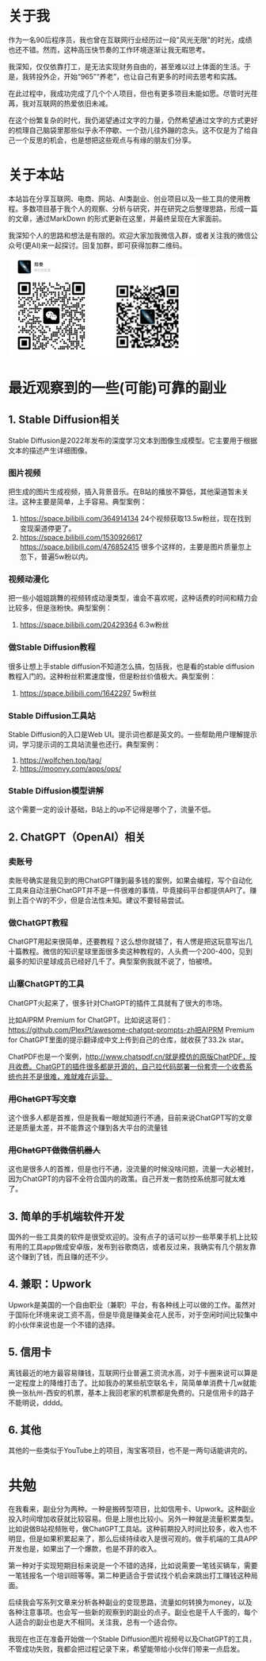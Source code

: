 # 关于我

作为一名90后程序员，我也曾在互联网行业经历过一段"风光无限"的时光，成绩也还不错。然而，这种高压快节奏的工作环境逐渐让我无暇思考。

我深知，仅仅依靠打工，是无法实现财务自由的，甚至难以过上体面的生活。于是，我转投外企，开始“965”“养老”，也让自己有更多的时间去思考和实践。

在此过程中，我成功完成了几个个人项目，但也有更多项目未能如愿。尽管时光荏苒，我对互联网的热爱依旧未减。

在这个纷繁复杂的时代，我仍渴望通过文字的力量，仍然希望通过文字的方式更好的梳理自己脑袋里那些似乎永不停歇、一个劲儿往外蹦的念头。这不仅是为了给自己一个反思的机会，也是想把这些观点与有缘的朋友们分享。

# 关于本站
本站旨在分享互联网、电商、网站、AI类副业、创业项目以及一些工具的使用教程。多数项目基于我个人的观察、分析与研究，并在研究之后整理思路，形成一篇的文章，通过MarkDown 的形式更新在这里，并最终呈现在大家面前。

我深知个人的思路和想法是有限的。欢迎大家加我微信入群，或者关注我的微信公众号(更AI)来一起探讨。回复加群，即可获得加群二维码。

![image-20230503224950449](images/README.assets/image-20230503224950449.png)


# 最近观察到的一些(可能)可靠的副业

## 1. Stable Diffusion相关

Stable Diffusion是2022年发布的深度学习文本到图像生成模型。它主要用于根据文本的描述产生详细图像。

### 图片视频

把生成的图片生成视频，插入背景音乐。在B站的播放不算低，其他渠道暂未关注。这种主要是简单，上手容易。典型案例：

1. https://space.bilibili.com/364914134   24个视频获取13.5w粉丝，现在找到变现渠道停更了。
2. https://space.bilibili.com/1530926617  https://space.bilibili.com/476852415   很多个这样的，主要是图片质量忽上忽下，普遍5w粉以内。

### 视频动漫化

把一些小姐姐跳舞的视频转成动漫类型，谁会不喜欢呢，这种话费的时间和精力会比较多，但是涨粉快。典型案例：

1. https://space.bilibili.com/20429364  6.3w粉丝

### 做Stable Diffusion教程

很多让想上手stable diffusion不知道怎么搞，包括我，也是看的stable diffusion教程入门的。这种粉丝积累速度慢，但是粉丝价值极大。典型案例：

1. https://space.bilibili.com/1642297  5w粉丝

### Stable Diffusion工具站

Stable Diffusion的入口是Web UI。提示词也都是英文的。一些帮助用户理解提示词，学习提示词的工具站流量也还行。典型案例：

1. https://wolfchen.top/tag/
2. https://moonvy.com/apps/ops/

### Stable Diffusion模型讲解

这个需要一定的设计基础，B站上的up不记得是哪个了，流量不低。

## 2. ChatGPT（OpenAI）相关

### 卖账号

卖账号确实是我见到的用ChatGPT赚到最多钱的案例，如果会编程，写个自动化工具来自动注册ChatGPT并不是一件很难的事情，毕竟接码平台都提供API了。赚到上百个W的不少，但是合法性未知。建议不要轻易尝试。

### 做ChatGPT教程

ChatGPT用起来很简单，还要教程？这么想你就错了，有人愣是把这玩意写出几十篇教程。微信的知识星球里面很多卖这种教程的，人头费一个200-400，见到最多的知识星球成员已经好几千了。典型案例我就不说了，怕被喷。

### 山寨ChatGPT的工具

ChatGPT火起来了，很多针对ChatGPT的插件工具就有了很大的市场。

比如AIPRM Premium for ChatGPT。比如说这哥们：https://github.com/PlexPt/awesome-chatgpt-prompts-zh把AIPRM Premium for ChatGPT里面的提示翻译成中文上传到自己的仓库，就收获了33.2k star。

ChatPDF也是一个案例，http://www.chatspdf.cn/就是模仿的原版ChatPDF，按月收费。ChatGPT的插件很多都是开源的，自己拉代码部署一份套壳一个收费系统也并不是很难，难就难在运营。

### ~~用ChatGPT写文章~~

这个很多人都是首推，但是我看一眼就知道行不通，目前来说ChatGPT写的文章还是质量太差，并不能靠这个赚到各大平台的流量钱

### ~~用ChatGPT做微信机器人~~

这也是很多人的首推，但是也行不通，没流量的时候没啥问题，流量一大必被封，因为ChatGPT的内容不全符合国内的政策。自己开发一套防控系统那可就太难了。

## 3. 简单的手机端软件开发

国外的一些工具类的软件是很受欢迎的。没有点子的话可以抄一些苹果手机上比较有用的工具app做成安卓版，发布到谷歌商店，或者反过来，我确实有几个朋友靠这个赚到了钱，而且赚的还不少。

## 4. 兼职：Upwork

Upwork是美国的一个自由职业（兼职）平台，有各种线上可以做的工作。虽然对于国际化环境来说工资不高，但是毕竟是赚美金花人民币，对于空闲时间比较集中的小伙伴来说也是一个不错的选择。

## 5. 信用卡

离钱最近的地方最容易赚钱，互联网行业普遍工资流水高，对于卡圈来说可以算是一定程度上的降维打击了。比如我办的某些航空联名卡，简简单单消费十几w就能换一张杭州-西安的机票，基本上我回老家的机票都是免费的。只是信用卡的路子不能明说，dddd。

## 6. 其他

其他的一些类似于YouTube上的项目，淘宝客项目，也不是一两句话能讲完的。

# 共勉

在我看来，副业分为两种。一种是搬砖型项目，比如信用卡、Upwork。这种副业投入时间增加收获就比较容易。但是上限也比较小。另外一种就是流量积累类型。比如说做B站视频账号，做ChatGPT工具站。这种前期投入时间比较多，收入也不明显，但是如果积累起来了，那么后续持续收入是很可观的。做手机端的工具APP开发也是，如果出了一个爆款，也是不菲的收入。

第一种对于实现短期目标来说是一个不错的选择，比如说需要一笔钱买辆车，需要一笔钱报名一个培训班等等。第二种更适合于尝试找个机会来跳出打工赚钱这种局面。

后续我会写系列文章来分析各种副业的变现思路，流量如何转换为money，以及各种注意事项。也会写一些新的观察到的副业的点子。副业也是千人千面的，每个人适合的副业也是大不相同。关注我，总有一个适合你。

我现在也正在准备开始做一个Stable Diffusion图片视频号以及ChatGPT的工具，不管成功失败，我都会把过程记录下来，希望能带给小伙伴们带来一点启发。
